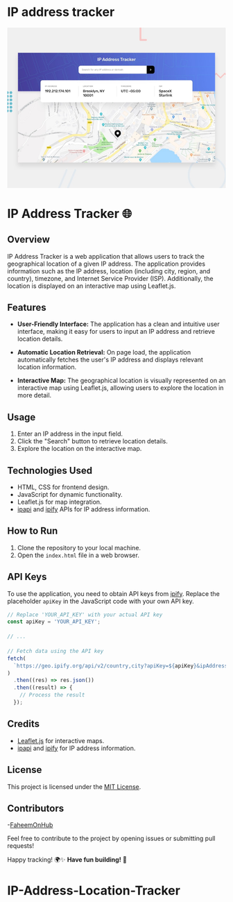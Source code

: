 # IP address tracker

![Design preview for the IP address tracker coding challenge](./design/desktop-preview.jpg)

# IP Address Tracker 🌐

## Overview

IP Address Tracker is a web application that allows users to track the geographical location of a given IP address. The application provides information such as the IP address, location (including city, region, and country), timezone, and Internet Service Provider (ISP). Additionally, the location is displayed on an interactive map using Leaflet.js.

## Features

- **User-Friendly Interface:** The application has a clean and intuitive user interface, making it easy for users to input an IP address and retrieve location details.

- **Automatic Location Retrieval:** On page load, the application automatically fetches the user's IP address and displays relevant location information.

- **Interactive Map:** The geographical location is visually represented on an interactive map using Leaflet.js, allowing users to explore the location in more detail.

## Usage

1. Enter an IP address in the input field.
2. Click the "Search" button to retrieve location details.
3. Explore the location on the interactive map.

## Technologies Used

- HTML, CSS for frontend design.
- JavaScript for dynamic functionality.
- Leaflet.js for map integration.
- [ipapi](https://ipapi.co/) and [ipify](https://geo.ipify.org/) APIs for IP address information.

## How to Run

1. Clone the repository to your local machine.
2. Open the `index.html` file in a web browser.

## API Keys

To use the application, you need to obtain API keys from [ipify](https://geo.ipify.org/). Replace the placeholder `apiKey` in the JavaScript code with your own API key.

```javascript
// Replace 'YOUR_API_KEY' with your actual API key
const apiKey = 'YOUR_API_KEY';

// ...

// Fetch data using the API key
fetch(
  `https://geo.ipify.org/api/v2/country,city?apiKey=${apiKey}&ipAddress=${inputValue}`
)
  .then((res) => res.json())
  .then((result) => {
    // Process the result
  });
```

## Credits

- [Leaflet.js](https://leafletjs.com/) for interactive maps.
- [ipapi](https://ipapi.co/) and [ipify](https://geo.ipify.org/) for IP address information.

## License

This project is licensed under the [MIT License](LICENSE).

## Contributors
-[FaheemOnHub](https://github.com/FaheemOnHub)

Feel free to contribute to the project by opening issues or submitting pull requests!

Happy tracking! 🌍✨
**Have fun building!** 🚀
# IP-Address-Location-Tracker
